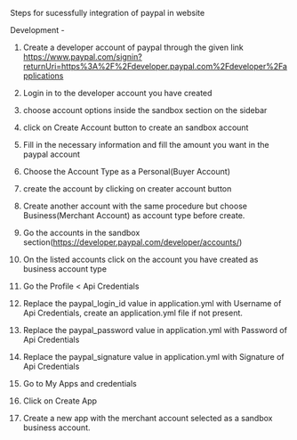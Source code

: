 Steps for sucessfully integration of paypal in website

Development -

1. Create a developer account of paypal through the given link
https://www.paypal.com/signin?returnUri=https%3A%2F%2Fdeveloper.paypal.com%2Fdeveloper%2Fapplications

2. Login in to the developer account you have created

3. choose account options inside the sandbox section on the sidebar

4. click on Create Account button to create an sandbox account

5. Fill in the necessary information and fill the amount you want in the paypal   account

6. Choose the Account Type as a Personal(Buyer Account)

7. create the account by clicking on creater account button

8. Create another account with the same procedure but choose Business(Merchant Account) as account type before create.

9. Go the accounts in the sandbox section(https://developer.paypal.com/developer/accounts/)

10. On the listed accounts click on the account you have created as business account type

11. Go the Profile < Api Credentials

12. Replace the paypal_login_id value in application.yml with Username of Api Credentials, create an application.yml file if not present.

13. Replace the paypal_password value in application.yml with Password of Api Credentials

14. Replace the paypal_signature value in application.yml with Signature of Api Credentials

15. Go to My Apps and credentials

16. Click on Create App

17. Create a new app with the merchant account selected as a sandbox business account.
